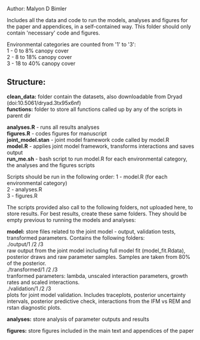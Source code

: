 Author: Malyon D Bimler

Includes all the data and code to run the models, analyses and figures for the paper and appendices, in a self-contained way. This folder should only contain 'necessary' code and figures.

Environmental categories are counted from '1' to '3':  
1 - 0 to 8% canopy cover  
2 - 8 to 18% canopy cover  
3 - 18 to 40% canopy cover  


## Structure: 

**clean_data:** folder contain the datasets, also downloadable from Dryad (doi:10.5061/dryad.3tx95x6nf)  
**functions:** folder to store all functions called up by any of the scripts in parent dir   

**analyses.R** - runs all results analyses  
**figures.R** - codes figures for manuscript  
**joint_model.stan** - joint model framework code called by model.R  
**model.R** - applies joint model framework, transforms interactions and saves output   
**run_me.sh** - bash script to run model.R for each environmental category, the analyses and the figures scripts  

Scripts should be run in the following order: 
1 - model.R (for each environmental category)  
2 - analyses.R  
3 - figures.R  


The scripts provided also call to the following folders, not uploaded here, to store results. For best results, create these same folders. They should be empty previous to running the models and analyses:

**model:** store files related to the joint model - output, validation tests, transformed parameters. Contains the following folders:  
./output/1 /2 /3  
raw output from the joint model including full model fit (model_fit.Rdata), posterior draws and raw parameter samples. Samples are taken from 80% of the posterior.  
./transformed/1 /2 /3  
tranformed parameters: lambda, unscaled interaction parameters, growth rates and scaled interactions.  
./validation/1 /2 /3   
plots for joint model validation. Includes traceplots, posterior uncertainty intervals, posterior predictive check, interactions from the IFM vs REM and rstan diagnostic plots.  

**analyses:** store analysis of parameter outputs and results 

**figures:** store figures included in the main text and appendices of the paper





